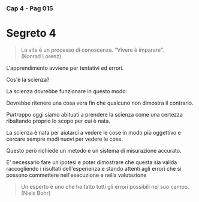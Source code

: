 ### Cap 4 - Pag 015

# Segreto 4

> La vita è un processo di conoscenza. “Vivere è imparare”.  
> (Konrad Lorenz)

L'apprendimento avviene per tentativi ed errori.

Cos'è la scienza? 

La scienza dovrebbe funzionare in questo modo:

Dovrebbe ritenere una cosa vera fin che qualcuno non dimostra il contrario.

Purtroppo oggi siamo abituati a prendere la scienza come una certezza ribaltando proprio lo scopo per cui è nata.

La scienza è nata per aiutarci a vedere le cose in modo più oggettivo e cercare sempre modi nuovi per vedere le cose.

Questo però richiede un metodo e un sistema di misurazione accurato. 

E' necessario fare un ipotesi e poter dimostrare che questa sia valida raccogliendo i risultati dell'esperienza e stando attenti agli errori che si possono commettere nell'esecuzione e nella valutazione


> Un esperto è uno che ha fatto tutti gli errori possibili nel suo campo.  
> (Niels Bohr)



<!--stackedit_data:
eyJoaXN0b3J5IjpbMTc3NjcxMTgyMF19
-->
